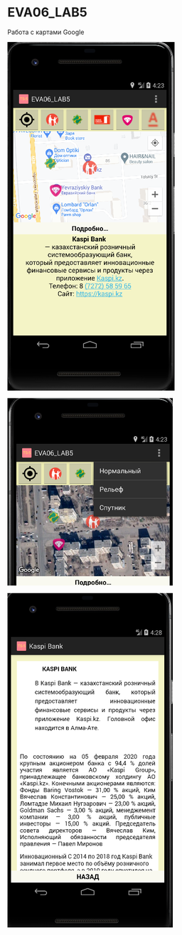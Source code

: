 # EVA06_LAB5
Работа с картами Google

![Screenshot](scrn1.png)

![Screenshot](scrn2.png)

![Screenshot](scrn3.png)
